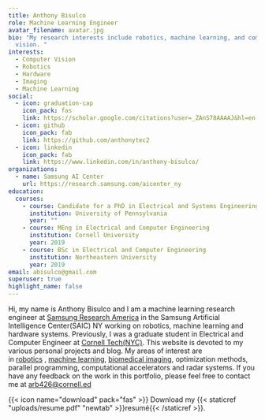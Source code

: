 ```yaml
---
title: Anthony Bisulco
role: Machine Learning Engineer
avatar_filename: avatar.jpg
bio: "My research interests include robotics, machine learning, and computer
  vision. "
interests:
  - Computer Vision
  - Robotics
  - Hardware
  - Imaging
  - Machine Learning
social:
  - icon: graduation-cap
    icon_pack: fas
    link: https://scholar.google.com/citations?user=_ZAnS78AAAAJ&hl=en
  - icon: github
    icon_pack: fab
    link: https://github.com/anthonytec2
  - icon: linkedin
    icon_pack: fab
    link: https://www.linkedin.com/in/anthony-bisulco/
organizations:
  - name: Samsung AI Center
    url: https://research.samsung.com/aicenter_ny
education:
  courses:
    - course: Candidate for a PhD in Electrical and Systems Engineering
      institution: University of Pennsylvania
      year: ""
    - course: MEng in Electrical and Computer Engineering
      institution: Cornell University
      year: 2019
    - course: BSc in Electrical and Computer Engineering
      institution: Northeastern University
      year: 2019
email: abisulco@gmail.com
superuser: true
highlight_name: false
---
```

Hi, my name is Anthony Bisulco and I am a machine learning research engineer at [Samsung Research America](https://research.samsung.com/aicenter_ny) in the Samsung Artificial Intelligence Center(SAIC) NY working on robotics, machine learning and hardware systems. Previously, I was a graduate student in Electrical and Computer Engineer at [Cornell Tech(NYC)](https://tech.cornell.edu/). This website is devoted to my various personal projects and blog. My areas of interest are in [robotics](https://abisulco.com/visual_nav.html) , [machine learning](https://github.com/brendonwelsh/Machine-Learning-Final-Project), [biomedical imaging](https://abisulco.com/x-ray-imaging-pt1), optimization methods, parallel programming, computational accelerators and radar systems. If you have any feedback on the work in this portfolio, please feel free to contact me at arb426@cornell.ed

{{< icon name="download" pack="fas" >}} Download my {{< staticref "uploads/resume.pdf" "newtab" >}}resumé{{< /staticref >}}.